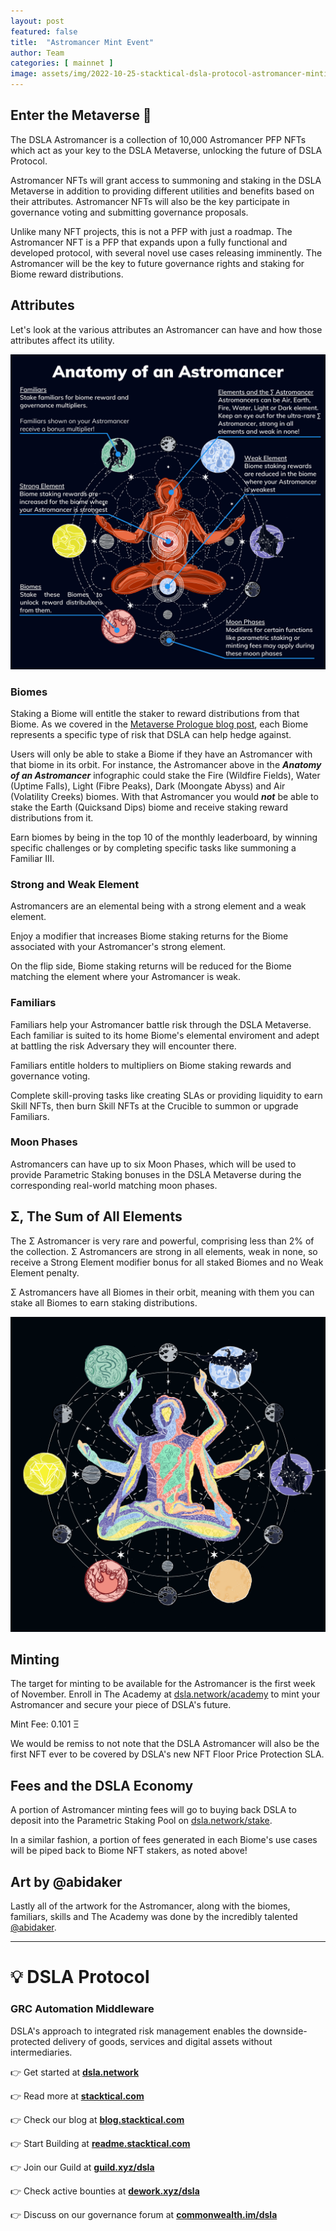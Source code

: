 ```yaml
---
layout: post
featured: false
title:  "Astromancer Mint Event"
author: Team
categories: [ mainnet ]
image: assets/img/2022-10-25-stacktical-dsla-protocol-astromancer-minting-event-blockchain-cryptocurrency-fintech-legaltech-insurtech-itsm-slm-sla-defi-nft.jpg
---
```


## Enter the Metaverse 🔮

The DSLA Astromancer is a collection of 10,000 Astromancer PFP NFTs which act as your key to the DSLA Metaverse, unlocking the future of DSLA Protocol. 

Astromancer NFTs will grant access to summoning and staking in the DSLA Metaverse in addition to providing different utilities and benefits based on their attributes. Astromancer NFTs will also be the key participate in governance voting and submitting governance proposals.

Unlike many NFT projects, this is not a PFP with just a roadmap. The Astromancer NFT is a PFP that expands upon a fully functional and developed protocol, with several novel use cases releasing imminently. The Astromancer will be the key to future governance rights and staking for Biome reward distributions.

## Attributes

Let's look at the various attributes an Astromancer can have and how those attributes affect its utility.

[![Anatomy of an Astromancer](/assets/img/2022-10-25-anatomy-of-an-astromancer.png)](/assets/img/2022-10-25-anatomy-of-an-astromancer)

### Biomes

Staking a Biome will entitle the staker to reward distributions from that Biome. As we covered in the [Metaverse Prologue blog post](https://blog.stacktical.com/metaverse/nft/2022/03/01/stacktical-dsla-protocol-metaverse-inaugural-nft-mint-blockchain-cryptocurrency-fintech-legaltech-insurtech-itsm-slm-sla-defi-nft.html), each Biome represents a specific type of risk that DSLA can help hedge against.

Users will only be able to stake a Biome if they have an Astromancer with that biome in its orbit. For instance, the Astromancer above in the ***Anatomy of an Astromancer*** infographic could stake the Fire (Wildfire Fields), Water (Uptime Falls), Light (Fibre Peaks), Dark (Moongate Abyss) and Air (Volatility Creeks) biomes. With that Astromancer you would ***not*** be able to stake the Earth (Quicksand Dips) biome and receive staking reward distributions from it.

Earn biomes by being in the top 10 of the monthly leaderboard, by winning specific challenges or by completing specific tasks like summoning a Familiar III.

### Strong and Weak Element

Astromancers are an elemental being with a strong element and a weak element.

Enjoy a modifier that increases Biome staking returns for the Biome associated with your Astromancer's strong element.

On the flip side, Biome staking returns will be reduced for the Biome matching the element where your Astromancer is weak.

### Familiars

Familiars help your Astromancer battle risk through the DSLA Metaverse. Each familiar is suited to its home Biome's elemental enviroment and adept at battling the risk Adversary they will encounter there.

Familiars entitle holders to multipliers on Biome staking rewards and governance voting.

Complete skill-proving tasks like creating SLAs or providing liquidity to earn Skill NFTs, then burn Skill NFTs at the Crucible to summon or upgrade Familiars.

### Moon Phases

Astromancers can have up to six Moon Phases, which will be used to provide Parametric Staking bonuses in the DSLA Metaverse during the corresponding real-world matching moon phases.

## Σ, The Sum of All Elements

The Σ Astromancer is very rare and powerful, comprising less than 2% of the collection. Σ Astromancers are strong in all elements, weak in none, so receive a Strong Element modifier bonus for all staked Biomes and no Weak Element penalty.

Σ Astromancers have all Biomes in their orbit, meaning with them you can stake all Biomes to earn staking distributions.

[![Sample Σ Astromancer](/assets/img/2022-10-25-sample-sigma.png)](/assets/img/2022-10-25-sample-sigma)

## Minting

The target for minting to be available for the Astromancer is the first week of November. Enroll in The Academy at [dsla.network/academy](https://dsla.network/academy) to mint your Astromancer and secure your piece of DSLA's future.

Mint Fee: 0.101 Ξ

We would be remiss to not note that the DSLA Astromancer will also be the first NFT ever to be covered by DSLA's new NFT Floor Price Protection SLA.

## Fees and the DSLA Economy

A portion of Astromancer minting fees will go to buying back DSLA to deposit into the Parametric Staking Pool on [dsla.network/stake](https://dsla.network/stake).

In a similar fashion, a portion of fees generated in each Biome's use cases will be piped back to Biome NFT stakers, as noted above!

## Art by @abidaker

Lastly all of the artwork for the Astromancer, along with the biomes, familiars, skills and The Academy was done by the incredibly talented [@abidaker](https://twitter.com/abidaker).

---

# 💡 DSLA Protocol

### GRC Automation Middleware

DSLA's approach to integrated risk management enables the downside-protected delivery of goods, services and digital assets without intermediaries.

👉 Get started at **[dsla.network](https://dsla.network)** 

👉 Read more at [**stacktical.com**](https://stacktical.com)

👉 Check our blog at [**blog.stacktical.com**](https://blog.stacktical.com)

👉 Start Building at [**readme.stacktical.com**](https://readme.stacktical.com/developer-guide/)

👉 Join our Guild at [**guild.xyz/dsla**](https://guild.xyz/dsla)

👉 Check active bounties at [**dework.xyz/dsla**](https://dework.xyz/dsla)

👉 Discuss on our governance forum at [**commonwealth.im/dsla**](https://commonwealth.im/dsla)